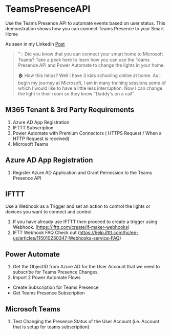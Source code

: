 # TeamsPresenceAPI
Use the Teams Presence API to automate events based on user status. This demonstration shows how you can connect Teams Presence to your Smart Home

As seen in my LinkedIn [Post](https://www.linkedin.com/posts/denzilfernandes_microsoft365-powerautomate-apifirst-activity-6755244173097623553-GCTN) 
> "💡 Did you know that you can connect your smart home to Microsoft Teams? Take a peek here to learn how you can use the Teams Presence API and Power Automate to change the lights in your home.
>
> 🏠 How this helps? Well I have 3 kids schooling online at home. As I begin my journey at Microsoft, I am in many training sessions some of which I would like to have a little less interruption. Now I can change the light in their room so they know "Daddy's on a call"

## M365 Tenant & 3rd Party Requirements 
1. Azure AD App Registration
2. IFTTT Subscription
2. Power Automate with Premium Connectors ( HTTPS Request / When a HTTP Request is received)
3. Microsoft Teams 

## Azure AD App Registration
1. Register Azure AD Application and Grant Permission to the Teams Presence API

## IFTTT
Use a Webhook as a Trigger and set an action to control the lights or devices you want to connect and control.
1. If you have already use IFTTT then proceed to create a trigger using Webhook. (https://ifttt.com/create/if-maker-webhooks)
2. IFTT Webhook FAQ Check out (https://help.ifttt.com/hc/en-us/articles/115010230347-Webhooks-service-FAQ)

## Power Automate
1. Get the ObjectID from Azure AD for the User Account that we need to subscribe for Teams Presence Changes.
2. Import 2 Power Automate Flows
  - Create Subscription for Teams Presence 
  - Get Teams Presence Subscription

## Microsoft Teams
1. Test Changing the Presence Status of the User Account (i.e. Account that is setup for teams subscription)
